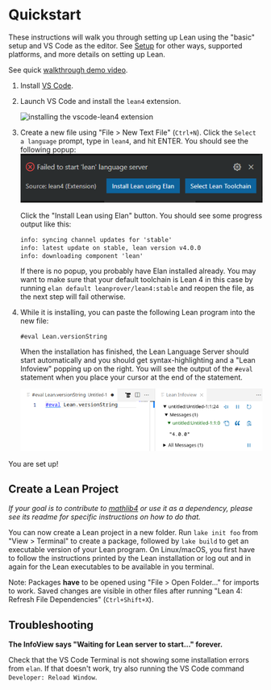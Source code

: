 # Quickstart

These instructions will walk you through setting up Lean using the "basic" setup and VS Code as the editor.
See [Setup](./setup.md) for other ways, supported platforms, and more details on setting up Lean.

See quick [walkthrough demo video](https://www.youtube.com/watch?v=yZo6k48L0VY).

1. Install [VS Code](https://code.visualstudio.com/).

1. Launch VS Code and install the `lean4` extension.

    ![installing the vscode-lean4 extension](images/code-ext.png)

1. Create a new file using "File > New Text File" (`Ctrl+N`). Click the `Select a language` prompt, type in `lean4`, and hit ENTER.  You should see the following popup:
    ![elan](images/install_elan.png)

    Click the "Install Lean using Elan" button. You should see some progress output like this:

    ```
    info: syncing channel updates for 'stable'
    info: latest update on stable, lean version v4.0.0
    info: downloading component 'lean'
    ```
    If there is no popup, you probably have Elan installed already.
    You may want to make sure that your default toolchain is Lean 4 in this case by running `elan default leanprover/lean4:stable` and reopen the file, as the next step will fail otherwise.

1. While it is installing, you can paste the following Lean program into the new file:

    ```lean
    #eval Lean.versionString
    ```

    When the installation has finished, the Lean Language Server should start automatically and you should get syntax-highlighting and a "Lean Infoview" popping up on the right.  You will see the output of the `#eval` statement when
    you place your cursor at the end of the statement.

    ![successful setup](images/code-success.png)

You are set up!

## Create a Lean Project

*If your goal is to contribute to [mathlib4](https://github.com/leanprover-community/mathlib4) or use it as a dependency, please see its readme for specific instructions on how to do that.*

You can now create a Lean project in a new folder. Run `lake init foo` from "View > Terminal" to create a package, followed by `lake build` to get an executable version of your Lean program.
On Linux/macOS, you first have to follow the instructions printed by the Lean installation or log out and in again for the Lean executables to be available in you terminal.

Note: Packages **have** to be opened using "File > Open Folder..." for imports to work.
Saved changes are visible in other files after running "Lean 4: Refresh File Dependencies" (`Ctrl+Shift+X`).

## Troubleshooting

**The InfoView says "Waiting for Lean server to start..." forever.**

Check that the VS Code Terminal is not showing some installation errors from `elan`.
If that doesn't work, try also running the VS Code command `Developer: Reload Window`.
